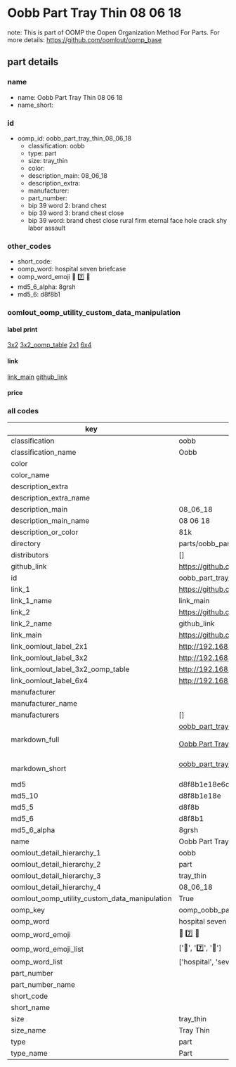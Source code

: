 # Oobb Part Tray Thin 08 06 18  

note: This is part of OOMP the Oopen Organization Method For Parts. For more details: https://github.com/oomlout/oomp_base

##  part details





### name
* name: Oobb Part Tray Thin 08 06 18
* name_short: 
### id
* oomp_id: oobb_part_tray_thin_08_06_18
  * classification: oobb
  * type: part
  * size: tray_thin
  * color: 
  * description_main: 08_06_18
  * description_extra: 
  * manufacturer: 
  * part_number: 
  * bip 39 word 2: brand chest
  * bip 39 word 3: brand chest close
  * bip 39 word: brand chest close rural firm eternal face hole crack shy labor assault

### other_codes
* short_code: 
* oomp_word: hospital seven briefcase
* oomp_word_emoji :hospital: :seven: :briefcase:
* md5_6_alpha: 8grsh
* md5_6: d8f8b1






### oomlout_oomp_utility_custom_data_manipulation
#### label print
[3x2](http://192.168.1.245:1112/?label=oomp%208grsh)
[3x2_oomp_table](http://192.168.1.107:1112/?label=oomp%208grsh)
[2x1](http://192.168.1.242:1112/?label=oomp%208grsh)
[6x4](http://192.168.1.55:1112/?label=oomp%208grsh)    

#### link

[link_main](https://github.com/oomlout/oomlout_oomp_current_version_messy/tree/main/parts/oobb_part_tray_thin_08_06_18) [github_link](https://github.com/oomlout/oomlout_oomp_part_src/tree/main/parts/oobb_part_tray_thin_08_06_18)                             

#### price







### all codes 
| key | value |  
| --- | --- |  
| classification | oobb |  
| classification_name | Oobb |  
| color |  |  
| color_name |  |  
| description_extra |  |  
| description_extra_name |  |  
| description_main | 08_06_18 |  
| description_main_name | 08 06 18 |  
| description_or_color | 81k |  
| directory | parts/oobb_part_tray_thin_08_06_18 |  
| distributors | [] |  
| github_link | https://github.com/oomlout/oomlout_oomp_part_src/tree/main/parts/oobb_part_tray_thin_08_06_18 |  
| id | oobb_part_tray_thin_08_06_18 |  
| link_1 | https://github.com/oomlout/oomlout_oomp_current_version_messy/tree/main/parts/oobb_part_tray_thin_08_06_18 |  
| link_1_name | link_main |  
| link_2 | https://github.com/oomlout/oomlout_oomp_part_src/tree/main/parts/oobb_part_tray_thin_08_06_18 |  
| link_2_name | github_link |  
| link_main | https://github.com/oomlout/oomlout_oomp_current_version_messy/tree/main/parts/oobb_part_tray_thin_08_06_18 |  
| link_oomlout_label_2x1 | http://192.168.1.242:1112/?label=oomp%208grsh |  
| link_oomlout_label_3x2 | http://192.168.1.245:1112/?label=oomp%208grsh |  
| link_oomlout_label_3x2_oomp_table | http://192.168.1.107:1112/?label=oomp%208grsh |  
| link_oomlout_label_6x4 | http://192.168.1.55:1112/?label=oomp%208grsh |  
| manufacturer |  |  
| manufacturer_name |  |  
| manufacturers | [] |  
| markdown_full | [oobb_part_tray_thin_08_06_18](https://github.com/oomlout/oomlout_oomp_current_version_messy/tree/main/parts/oobb_part_tray_thin_08_06_18)<br>[](https://github.com/oomlout/oomlout_oomp_current_version_messy/tree/main/parts/oobb_part_tray_thin_08_06_18)<br>[Oobb Part Tray Thin 08 06 18](https://github.com/oomlout/oomlout_oomp_current_version_messy/tree/main/parts/oobb_part_tray_thin_08_06_18)<br><br> |  
| markdown_short | [oobb_part_tray_thin_08_06_18](https://github.com/oomlout/oomlout_oomp_current_version_messy/tree/main/parts/oobb_part_tray_thin_08_06_18)<br><br> |  
| md5 | d8f8b1e18e6caa31362babd85749e0d8 |  
| md5_10 | d8f8b1e18e |  
| md5_5 | d8f8b |  
| md5_6 | d8f8b1 |  
| md5_6_alpha | 8grsh |  
| name | Oobb Part Tray Thin 08 06 18 |  
| oomlout_detail_hierarchy_1 | oobb |  
| oomlout_detail_hierarchy_2 | part |  
| oomlout_detail_hierarchy_3 | tray_thin |  
| oomlout_detail_hierarchy_4 | 08_06_18 |  
| oomlout_oomp_utility_custom_data_manipulation | True |  
| oomp_key | oomp_oobb_part_tray_thin_08_06_18 |  
| oomp_word | hospital seven briefcase |  
| oomp_word_emoji | :hospital: :seven: :briefcase: |  
| oomp_word_emoji_list | [':hospital:', ':seven:', ':briefcase:'] |  
| oomp_word_list | ['hospital', 'seven', 'briefcase'] |  
| part_number |  |  
| part_number_name |  |  
| short_code |  |  
| short_name |  |  
| size | tray_thin |  
| size_name | Tray Thin |  
| type | part |  
| type_name | Part |  
